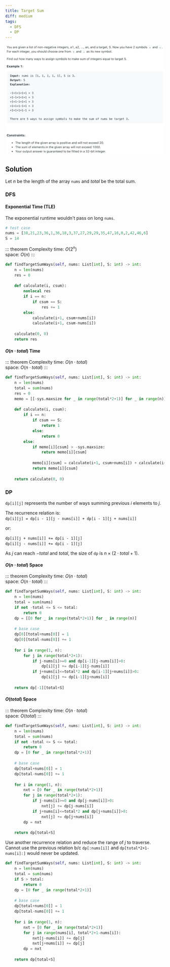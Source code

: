 ```yaml
---
title: Target Sum
diff: medium
tags:
  - DFS
  - DP
---
```


<img class="medium-zoom" src="/algo/target-sum.png" alt="https://leetcode.com/problems/target-sum">

## Solution

Let $n$ be the length of the array `nums` and $total$ be the total sum.

### DFS

#### Exponential Time (TLE)

The exponential runtime wouldn't pass on long `nums`.

```py
# test case
nums = [38,21,23,36,1,36,18,3,37,27,29,29,35,47,16,0,2,42,46,6]
S = 14
```

::: theorem Complexity
time: $O(2^n)$  
space: $O(n)$
:::

```py
def findTargetSumWays(self, nums: List[int], S: int) -> int:
    n = len(nums)
    res = 0

    def calculate(i, csum):
        nonlocal res
        if i == n:
            if csum == S:
                res += 1
        else:
            calculate(i+1, csum+nums[i])
            calculate(i+1, csum-nums[i])

    calculate(0, 0)
    return res
```

#### $O(n \cdot total)$ Time

::: theorem Complexity
time: $O(n \cdot total)$  
space: $O(n \cdot total)$
:::

```py
def findTargetSumWays(self, nums: List[int], S: int) -> int:
    n = len(nums)
    total = sum(nums)
    res = 0
    memo = [[-sys.maxsize for _ in range(total*2+1)] for _ in range(n)]

    def calculate(i, csum):
        if i == n:
            if csum == S:
                return 1
            else:
                return 0
        else:
            if memo[i][csum] > -sys.maxsize:
                return memo[i][csum]

            memo[i][csum] = calculate(i+1, csum+nums[i]) + calculate(i+1, csum-nums[i])
            return memo[i][csum]

    return calculate(0, 0)
```

### DP

`dp[i][j]` represents the number of ways summing previous $i$ elements to $j$.

The recurrence relation is:  
`dp[i][j] = dp[i - 1][j - nums[i]] + dp[i - 1][j + nums[i]]`

or:

`dp[i][j + nums[i]] += dp[i - 1][j]`  
`dp[i][j - nums[i]] += dp[i - 1][j]`

As $j$ can reach $-total$ and $total$, the size of `dp` is $n \times (2 \cdot total + 1)$.

#### $O(n \cdot total)$ Space

::: theorem Complexity
time: $O(n \cdot total)$  
space: $O(n \cdot total)$
:::

```py
def findTargetSumWays(self, nums: List[int], S: int) -> int:
    n = len(nums)
    total = sum(nums)
    if not -total <= S <= total:
        return 0
    dp = [[0 for _ in range(total*2+1)] for _ in range(n)]

    # base case
    dp[0][total+nums[0]] = 1
    dp[0][total-nums[0]] += 1

    for i in range(1, n):
        for j in range(total*2+1):
            if j-nums[i]>=0 and dp[i-1][j-nums[i]]>0:
                dp[i][j] += dp[i-1][j-nums[i]]
            if j+nums[i]<=total*2 and dp[i-1][j+nums[i]]>0:
                dp[i][j] += dp[i-1][j+nums[i]]

    return dp[-1][total+S]
```

#### $O(total)$ Space

::: theorem Complexity
time: $O(n \cdot total)$  
space: $O(total)$
:::

```py
def findTargetSumWays(self, nums: List[int], S: int) -> int:
    n = len(nums)
    total = sum(nums)
    if not -total <= S <= total:
        return 0
    dp = [0 for _ in range(total*2+1)]

    # base case
    dp[total+nums[0]] = 1
    dp[total-nums[0]] += 1

    for i in range(1, n):
        nxt = [0 for _ in range(total*2+1)]
        for j in range(total*2+1):
            if j-nums[i]>=0 and dp[j-nums[i]]>0:
                nxt[j] += dp[j-nums[i]]
            if j+nums[i]<=total*2 and dp[j+nums[i]]>0:
                nxt[j] += dp[j+nums[i]]
        dp = nxt

    return dp[total+S]
```

Use another recurrence relation and reduce the range of $j$ to traverse. Cannot use the previous relation b/c `dp[:nums[i]]` and `dp[total*2+1-nums[i]:]` would never be updated.

```py
def findTargetSumWays(self, nums: List[int], S: int) -> int:
    n = len(nums)
    total = sum(nums)
    if S > total:
        return 0
    dp = [0 for _ in range(total*2+1)]

    # base case
    dp[total+nums[0]] = 1
    dp[total-nums[0]] += 1

    for i in range(1, n):
        nxt = [0 for _ in range(total*2+1)]
        for j in range(nums[i], total*2+1-nums[i]):
            nxt[j-nums[i]] += dp[j]
            nxt[j+nums[i]] += dp[j]
        dp = nxt

    return dp[total+S]
```
